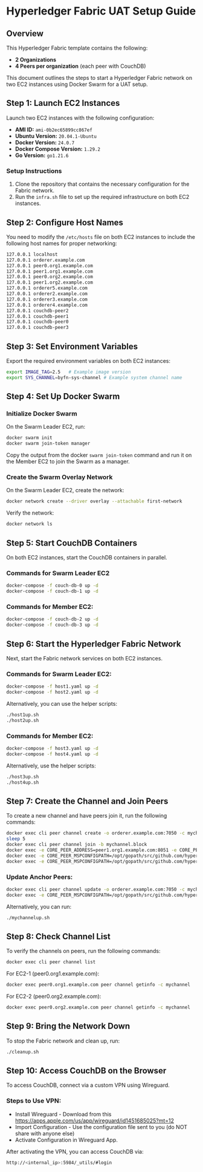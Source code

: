 # Hyperledger Fabric UAT Setup Guide

## Overview

This Hyperledger Fabric template contains the following:
- **2 Organizations**
- **4 Peers per organization** (each peer with CouchDB)

This document outlines the steps to start a Hyperledger Fabric network on two EC2 instances using Docker Swarm for a UAT setup.

## Step 1: Launch EC2 Instances

Launch two EC2 instances with the following configuration:

- **AMI ID:** `ami-0b2ec65899cc867ef`
- **Ubuntu Version:** `20.04.1-Ubuntu`
- **Docker Version:** `24.0.7`
- **Docker Compose Version:** `1.29.2`
- **Go Version:** `go1.21.6`

### Setup Instructions

1. Clone the repository that contains the necessary configuration for the Fabric network.
2. Run the `infra.sh` file to set up the required infrastructure on both EC2 instances.

## Step 2: Configure Host Names

You need to modify the `/etc/hosts` file on both EC2 instances to include the following host names for proper networking:

```bash
127.0.0.1 localhost
127.0.0.1 orderer.example.com
127.0.0.1 peer0.org1.example.com
127.0.0.1 peer1.org1.example.com
127.0.0.1 peer0.org2.example.com
127.0.0.1 peer1.org2.example.com
127.0.0.1 orderer5.example.com
127.0.0.1 orderer2.example.com
127.0.0.1 orderer3.example.com
127.0.0.1 orderer4.example.com
127.0.0.1 couchdb-peer2
127.0.0.1 couchdb-peer1
127.0.0.1 couchdb-peer0
127.0.0.1 couchdb-peer3
```


## Step 3: Set Environment Variables
Export the required environment variables on both EC2 instances:

```bash
export IMAGE_TAG=2.5   # Example image version
export SYS_CHANNEL=byfn-sys-channel # Example system channel name
```



## Step 4: Set Up Docker Swarm
### Initialize Docker Swarm
On the Swarm Leader EC2, run:

```bash
docker swarm init
docker swarm join-token manager
```

Copy the output from the docker `swarm join-token` command and run it on the Member EC2 to join the Swarm as a manager.

### Create the Swarm Overlay Network
On the Swarm Leader EC2, create the network:

```bash
docker network create --driver overlay --attachable first-network
```
Verify the network:
```bash
docker network ls
```
## Step 5: Start CouchDB Containers

On both EC2 instances, start the CouchDB containers in parallel.
### Commands for Swarm Leader EC2

```bash 
docker-compose -f couch-db-0 up -d
docker-compose -f couch-db-1 up -d
```

### Commands for Member EC2:
```bash
docker-compose -f couch-db-2 up -d
docker-compose -f couch-db-3 up -d
```
## Step 6: Start the Hyperledger Fabric Network
Next, start the Fabric network services on both EC2 instances.

### Commands for Swarm Leader EC2:
```bash 
docker-compose -f host1.yaml up -d
docker-compose -f host2.yaml up -d
```

Alternatively, you can use the helper scripts:

```bash
./host1up.sh
./host2up.sh
```

### Commands for Member EC2:
```bash 
docker-compose -f host3.yaml up -d
docker-compose -f host4.yaml up -d
```
Alternatively, use the helper scripts:

```bash 
./host3up.sh
./host4up.sh
```

## Step 7: Create the Channel and Join Peers

To create a new channel and have peers join it, run the following commands:
```bash 
docker exec cli peer channel create -o orderer.example.com:7050 -c mychannel -f ./channel-artifacts/channel.tx --tls --cafile /opt/gopath/src/github.com/hyperledger/fabric/peer/crypto/ordererOrganizations/example.com/orderers/orderer.example.com/msp/tlscacerts/tlsca.example.com-cert.pem
sleep 5
docker exec cli peer channel join -b mychannel.block
docker exec -e CORE_PEER_ADDRESS=peer1.org1.example.com:8051 -e CORE_PEER_TLS_ROOTCERT_FILE=/opt/gopath/src/github.com/hyperledger/fabric/peer/crypto/peerOrganizations/org1.example.com/peers/peer1.org1.example.com/tls/ca.crt cli peer channel join -b mychannel.block
docker exec -e CORE_PEER_MSPCONFIGPATH=/opt/gopath/src/github.com/hyperledger/fabric/peer/crypto/peerOrganizations/org2.example.com/users/Admin@org2.example.com/msp -e CORE_PEER_ADDRESS=peer0.org2.example.com:9051 -e CORE_PEER_LOCALMSPID="Org2MSP" -e CORE_PEER_TLS_ROOTCERT_FILE=/opt/gopath/src/github.com/hyperledger/fabric/peer/crypto/peerOrganizations/org2.example.com/peers/peer0.org2.example.com/tls/ca.crt cli peer channel join -b mychannel.block
docker exec -e CORE_PEER_MSPCONFIGPATH=/opt/gopath/src/github.com/hyperledger/fabric/peer/crypto/peerOrganizations/org2.example.com/users/Admin@org2.example.com/msp -e CORE_PEER_ADDRESS=peer1.org2.example.com:10051 -e CORE_PEER_LOCALMSPID="Org2MSP" -e CORE_PEER_TLS_ROOTCERT_FILE=/opt/gopath/src/github.com/hyperledger/fabric/peer/crypto/peerOrganizations/org2.example.com/peers/peer1.org2.example.com/tls/ca.crt cli peer channel join -b mychannel.block

```
### Update Anchor Peers:

```bash 
docker exec cli peer channel update -o orderer.example.com:7050 -c mychannel -f ./channel-artifacts/Org1MSPanchors.tx --tls --cafile /opt/gopath/src/github.com/hyperledger/fabric/peer/crypto/ordererOrganizations/example.com/orderers/orderer.example.com/msp/tlscacerts/tlsca.example.com-cert.pem
docker exec -e CORE_PEER_MSPCONFIGPATH=/opt/gopath/src/github.com/hyperledger/fabric/peer/crypto/peerOrganizations/org2.example.com/users/Admin@org2.example.com/msp -e CORE_PEER_ADDRESS=peer0.org2.example.com:9051 -e CORE_PEER_LOCALMSPID="Org2MSP" -e CORE_PEER_TLS_ROOTCERT_FILE=/opt/gopath/src/github.com/hyperledger/fabric/peer/crypto/peerOrganizations/org2.example.com/peers/peer0.org2.example.com/tls/ca.crt cli peer channel update -o orderer.example.com:7050 -c mychannel -f ./channel-artifacts/Org2MSPanchors.tx --tls --cafile /opt/gopath/src/github.com/hyperledger/fabric/peer/crypto/ordererOrganizations/example.com/orderers/orderer.example.com/msp/tlscacerts/tlsca.example.com-cert.pem
```

Alternatively, you can run:

```bash 
./mychannelup.sh
```

## Step 8: Check Channel List
To verify the channels on peers, run the following commands:
```bash 
docker exec cli peer channel list
```
For EC2-1 (peer0.org1.example.com):

```bash 
docker exec peer0.org1.example.com peer channel getinfo -c mychannel
```
For EC2-2 (peer0.org2.example.com):
```bash 
docker exec peer0.org2.example.com peer channel getinfo -c mychannel
```

## Step 9: Bring the Network Down
To stop the Fabric network and clean up, run:
```bash 
./cleanup.sh
```

## Step 10: Access CouchDB on the Browser
To access CouchDB, connect via a custom VPN using Wireguard.
### Steps to Use VPN:

- Install Wireguard - Download from this https://apps.apple.com/us/app/wireguard/id1451685025?mt=12
- Import Configuration - Use the configuration file sent to you (do NOT share with anyone else)
- Activate Configuration in Wireguard App.

After activating the VPN, you can access CouchDB via:
```bash 
http://<internal_ip>:5984/_utils/#login
```
